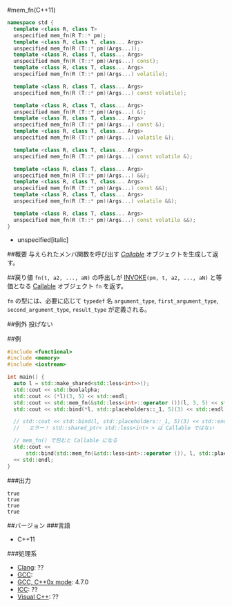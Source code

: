 #mem_fn(C++11)
```cpp
namespace std {
  template <class R, class T>
  unspecified mem_fn(R T::* pm);
  template <class R, class T, class... Args>
  unspecified mem_fn(R (T::* pm)(Args...));
  template <class R, class T, class... Args>
  unspecified mem_fn(R (T::* pm)(Args...) const);
  template <class R, class T, class... Args>
  unspecified mem_fn(R (T::* pm)(Args...) volatile);

  template <class R, class T, class... Args>
  unspecified mem_fn(R (T::* pm)(Args...) const volatile);

  template <class R, class T, class... Args>
  unspecified mem_fn(R (T::* pm)(Args...) &);
  template <class R, class T, class... Args>
  unspecified mem_fn(R (T::* pm)(Args...) const &);
  template <class R, class T, class... Args>
  unspecified mem_fn(R (T::* pm)(Args...) volatile &);

  template <class R, class T, class... Args>
  unspecified mem_fn(R (T::* pm)(Args...) const volatile &);

  template <class R, class T, class... Args>
  unspecified mem_fn(R (T::* pm)(Args...) &&);
  template <class R, class T, class... Args>
  unspecified mem_fn(R (T::* pm)(Args...) const &&);
  template <class R, class T, class... Args>
  unspecified mem_fn(R (T::* pm)(Args...) volatile &&);

  template <class R, class T, class... Args>
  unspecified mem_fn(R (T::* pm)(Args...) const volatile &&);
}
```
* unspecified[italic]


##概要
与えられたメンバ関数を呼び出す <i>[Callable](/reference/functional/callable.md)</i> オブジェクトを生成して返す。


##戻り値
`fn(t, a2, ..., aN)` の呼出しが [INVOKE](./invoke.md)`(pm, t, a2, ..., aN)` と等価となる [Callable](./callable.md) オブジェクト `fn` を返す。

`fn` の型には、必要に応じて `typedef` 名 `argument_type`, `first_argument_type`, `second_argument_type`, `result_type` が定義される。


##例外
投げない


##例
```cpp
#include <functional>
#include <memory>
#include <iostream>

int main() {
  auto l = std::make_shared<std::less<int>>();
  std::cout << std::boolalpha;
  std::cout << (*l)(3, 5) << std::endl;
  std::cout << std::mem_fn(&std::less<int>::operator ())(l, 3, 5) << std::endl;
  std::cout << std::bind(*l, std::placeholders::_1, 5)(3) << std::endl;

  // std::cout << std::bind(l, std::placeholders::_1, 5)(3) << std::endl;
  //   エラー！ std::shared_ptr< std::less<int> > は Callable ではない

  // mem_fn() で包むと Callable になる
  std::cout <<
      std::bind(std::mem_fn(&std::less<int>::operator ()), l, std::placeholders::_1, 5)(3)
  << std::endl;
}
```

###出力
```
true
true
true
true
```

##バージョン
###言語
- C++11

###処理系
- [Clang](/implementation#clang.md): ??
- [GCC](/implementation#gcc.md):
- [GCC, C++0x mode](/implementation#gcc.md): 4.7.0
- [ICC](/implementation#icc.md): ??
- [Visual C++](/implementation#visual_cpp.md): ??

